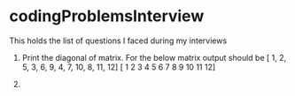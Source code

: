 # codingProblemsInterview
This holds the list of questions I faced during my interviews

1. Print the diagonal of matrix. For the below matrix output should be [ 1, 2, 5, 3, 6, 9, 4, 7, 10, 8, 11, 12]
[ 1 2 3 4
  5 6 7 8
 9 10 11 12] 

2.
